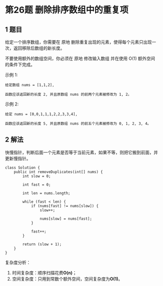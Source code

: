 # 第26题 删除排序数组中的重复项

## 1 题目

给定一个排序数组，你需要在 原地 删除重复出现的元素，使得每个元素只出现一次，返回移除后数组的新长度。

不要使用额外的数组空间，你必须在 原地 修改输入数组 并在使用 O(1) 额外空间的条件下完成。

示例 1:

```
给定数组 nums = [1,1,2], 

函数应该返回新的长度 2, 并且原数组 nums 的前两个元素被修改为 1, 2。 
```

示例 2:

```
给定 nums = [0,0,1,1,1,2,2,3,3,4],

函数应该返回新的长度 5, 并且原数组 nums 的前五个元素被修改为 0, 1, 2, 3, 4。
```

## 2 解法

快慢指针，判断后面一个元素是否等于当前元素，如果不等，则把它搬到前面，并更新慢指针。

```
class Solution {
    public int removeDuplicates(int[] nums) {
        int slow = 0;

        int fast = 0;

        int len = nums.length;

        while (fast < len) {
            if (nums[fast] != nums[slow]) {
                slow++;
                
                nums[slow] = nums[fast];
            }

            fast++;
        }

        return (slow + 1);
    }
}
```

复杂度分析：

1. 时间复杂度：顺序扫描花费**O(n)**；
2. 空间复杂度：只用到常数个额外空间，空间复杂度为**O(1)**。